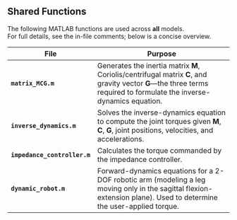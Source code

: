 ## Shared Functions

The following MATLAB functions are used across **all** models.  
For full details, see the in-file comments; below is a concise overview.

| File | Purpose |
|------|---------|
| **`matrix_MCG.m`** | Generates the inertia matrix **M**, Coriolis/centrifugal matrix **C**, and gravity vector **G**—the three terms required to formulate the inverse-dynamics equation. |
| **`inverse_dynamics.m`** | Solves the inverse-dynamics equation to compute the joint torques given **M**, **C**, **G**, joint positions, velocities, and accelerations. |
| **`impedance_controller.m`** | Calculates the torque commanded by the impedance controller. |
| **`dynamic_robot.m`** | Forward-dynamics equations for a 2-DOF robotic arm (modeling a leg moving only in the sagittal flexion-extension plane). Used to determine the user-applied torque. |
